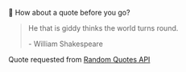 📣 How about a quote before you go?

> He that is giddy thinks the world turns round.
>
> <p>- William Shakespeare</p>

Quote requested from [Random Quotes API](https://github.com/lukePeavey/quotable)
